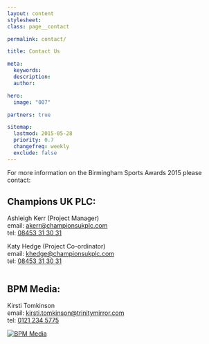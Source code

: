 ```yaml
---
layout: content
stylesheet:
class: page__contact

permalink: contact/

title: Contact Us

meta:
  keywords:
  description:
  author:

hero:
  image: "007"

partners: true

sitemap:
  lastmod: 2015-05-28
  priority: 0.7
  changefreq: weekly
  exclude: false
---
```



For more information on the Birmingham Sports Awards 2015 please contact:

## Champions UK PLC:

Ashleigh Kerr (Project Manager)<br>email: <a class="outbound mail" href="mailto:akerr@championsukplc.com">akerr@championsukplc.com</a><br>tel: <a class="outbound tel" href="tel:08453313031">08453 31 30 31</a>

Katy Hedge (Project Co-ordinator)<br>email: <a class="outbound mail" href="mailto:khedge@championsukplc.com">khedge@championsukplc.com</a><br>tel: <a class="outbound tel" href="tel:08453313031">08453 31 30 31</a>

<a class="outbound link" rel="nofollow" target="_blank" href="http://www.championsukplc.co.uk/">
<img src="{{ site.media }}/sponsors/logo_championsuk.svg" alt="">
</a>

## BPM Media:

Kirsti Tomkinson<br>email: <a class="outbound mail" href="mailto:kirsti.tomkinson@trinitymirror.com">kirsti.tomkinson@trinitymirror.com</a><br>tel: <a class="outbound tel" href="tel:01212345775">0121 234 5775</a>


<a class="outbound link" target="_blank" href="http://www.bpm.co.uk/">
<img src="{{ site.media }}/sponsors/logo_bpm-media.svg" alt="BPM Media">
</a>
